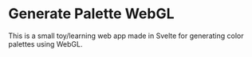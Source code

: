 # Generate Palette WebGL

This is a small toy/learning web app made in Svelte for generating color
palettes using WebGL.
